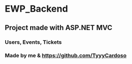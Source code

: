# EWP_Backend
## Project made with ASP.NET MVC
### Users, Events, Tickets
### Made by me & https://github.com/TyyyCardoso